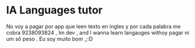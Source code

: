 # IA Languages tutor 


No voy a pagar por app que leen texto en ingles y por cada 
palabra me cobra 9238093824 , Im dev , and I wanna learn langauges
withoy pagar ni um sô peso . Eu soy muito bom ,;:D